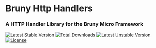 # Bruny Http Handlers

### A HTTP Handler Library for the Bruny Micro Framework

[![Latest Stable Version](http://poser.pugx.org/ericfortmeyer/bruny-http-handlers/v)](https://packagist.org/packages/ericfortmeyer/bruny-http-handlers) [![Total Downloads](http://poser.pugx.org/ericfortmeyer/bruny-http-handlers/downloads)](https://packagist.org/packages/ericfortmeyer/bruny-http-handlers) [![Latest Unstable Version](http://poser.pugx.org/ericfortmeyer/bruny-http-handlers/v/unstable)](https://packagist.org/packages/ericfortmeyer/bruny-http-handlers) [![License](http://poser.pugx.org/ericfortmeyer/bruny-http-handlers/license)](https://packagist.org/packages/ericfortmeyer/bruny-http-handlers)
